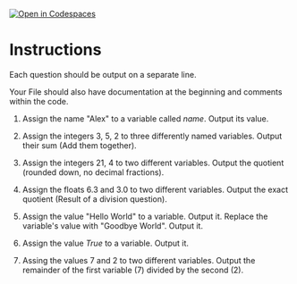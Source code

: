 [![Open in Codespaces](https://classroom.github.com/assets/launch-codespace-2972f46106e565e64193e422d61a12cf1da4916b45550586e14ef0a7c637dd04.svg)](https://classroom.github.com/open-in-codespaces?assignment_repo_id=15962560)
# Instructions  

Each question should be output on a separate line.

Your File should also have documentation at the beginning and comments within the code.

1. Assign the name "Alex" to a variable called _name_.  Output its value.

2. Assign the integers 3, 5, 2 to three differently named variables. Output their sum (Add them together).

3. Assign the integers 21, 4 to two different variables. Output the quotient (rounded down, no decimal fractions).

4. Assign the floats 6.3 and 3.0 to two different variables. Output the exact quotient (Result of a division question).

5. Assign the value "Hello World" to a variable. Output it.
   Replace the variable's value with "Goodbye World".  Output it.

6. Assign the value _True_ to a variable.  Output it.

7. Assing the values 7 and 2 to two different variables.  Output the remainder of the first variable (7) divided by the second (2).
